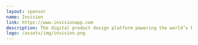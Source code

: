 ```yaml
---
layout: sponsor
name: Invision
link: https://www.invisionapp.com
description: The digital product design platform powering the world’s best user experiences.
logo: /assets/img/invision.png
---
```


